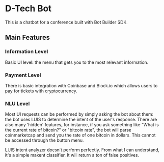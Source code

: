 # D-Tech Bot

This is a chatbot for a conference built with Bot Builder SDK.

## Main Features

### Information Level

Basic UI level: the menu that gets you to the most relevant information.

### Payment Level

There is basic integration with Coinbase and Block.io which allows users to pay for tickets with cryptocurrency.

### NLU Level

Most UI requests can be performed by simply asking the bot about them: the bot uses LUIS to determine the intent of the user's response. There are also many 'hidden' features, for instance, if you ask something like "What is the current rate of bitcoin?" or "bitcoin rate", the bot will parse coinmarketcap and send you the rate of one bitcoin in dollars. This cannot be accessed through the button menu.

LUIS intent analyzer doesn't perform perfectly. From what I can understand, it's a simple maxent classifier. It will return a ton of false positives.
